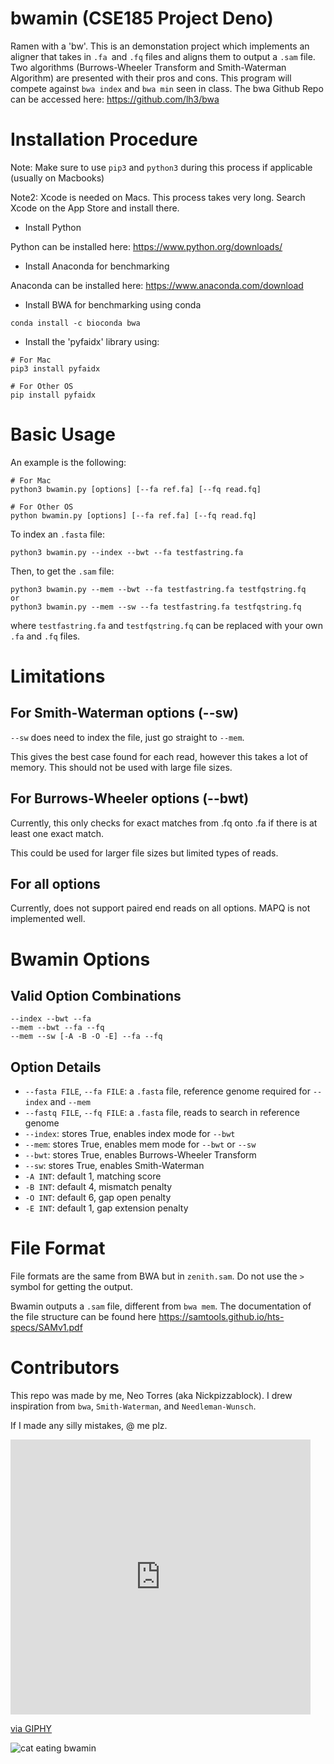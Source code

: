 # bwamin (CSE185 Project Deno)
Ramen with a 'bw'. This is an demonstation project which implements an aligner that takes in `.fa `and `.fq` files and aligns them to output a `.sam` file. Two algorithms (Burrows-Wheeler Transform and Smith-Waterman Algorithm) are presented with their pros and cons. This program will compete against `bwa index` and `bwa min` seen in class. The bwa Github Repo can be accessed here: https://github.com/lh3/bwa

# Installation Procedure
Note: Make sure to use `pip3` and `python3` during this process if applicable
(usually on Macbooks)

Note2: Xcode is needed on Macs. This process takes very long.
Search Xcode on the App Store and install there.

- Install Python

Python can be installed here: https://www.python.org/downloads/

- Install Anaconda for benchmarking

Anaconda can be installed here: https://www.anaconda.com/download 

- Install BWA for benchmarking using conda
```
conda install -c bioconda bwa
```
- Install the 'pyfaidx' library using:
```
# For Mac
pip3 install pyfaidx

# For Other OS
pip install pyfaidx
```
# Basic Usage
An example is the following:
```
# For Mac
python3 bwamin.py [options] [--fa ref.fa] [--fq read.fq]

# For Other OS
python bwamin.py [options] [--fa ref.fa] [--fq read.fq]
```

To index an `.fasta` file:
```
python3 bwamin.py --index --bwt --fa testfastring.fa
```

Then, to get the `.sam` file:
```
python3 bwamin.py --mem --bwt --fa testfastring.fa testfqstring.fq
or
python3 bwamin.py --mem --sw --fa testfastring.fa testfqstring.fq
```
where `testfastring.fa` and `testfqstring.fq` can be replaced with your own `.fa` and `.fq` files.

# Limitations
## For Smith-Waterman options (--sw)
`--sw` does need to index the file, just go straight to `--mem`.

This gives the best case found for each read, however this takes a lot of memory.
This should not be used with large file sizes.

## For Burrows-Wheeler options (--bwt)
Currently, this only checks for exact matches from .fq onto .fa if there is at least one exact match.

This could be used for larger file sizes but limited types of reads.

## For all options
Currently, does not support paired end reads on all options. MAPQ is not implemented well.


# Bwamin Options
## Valid Option Combinations
```
--index --bwt --fa
--mem --bwt --fa --fq
--mem --sw [-A -B -O -E] --fa --fq
```
## Option Details

- `--fasta FILE`, `--fa FILE`: a `.fasta` file, reference genome required for `--index` and `--mem`
- `--fastq FILE`, `--fq FILE`: a `.fasta` file, reads to search in reference genome
- `--index`: stores True, enables index mode for `--bwt`
- `--mem`: stores True, enables mem mode for `--bwt` or `--sw`
- `--bwt`: stores True, enables Burrows-Wheeler Transform 
- `--sw`: stores True, enables Smith-Waterman
- `-A INT`: default 1, matching score
- `-B INT`: default 4, mismatch penalty
- `-O INT`: default 6, gap open penalty
- `-E INT`: default 1, gap extension penalty

# File Format
File formats are the same from BWA but in `zenith.sam`. Do not use the `>` symbol for getting the output.

Bwamin outputs a `.sam` file, different from `bwa mem`. The documentation of the file structure can be found here https://samtools.github.io/hts-specs/SAMv1.pdf

# Contributors
This repo was made by me, Neo Torres (aka Nickpizzablock). I drew inspiration from `bwa`, `Smith-Waterman`, and `Needleman-Wunsch`.

If I made any silly mistakes, @ me plz.

<iframe src="https://giphy.com/embed/Fj0MaDHcLycOk" width="480" height="440" frameBorder="0" class="giphy-embed" allowFullScreen></iframe><p><a href="https://giphy.com/gifs/cat-meow-noodles-Fj0MaDHcLycOk">via GIPHY</a></p>

![cat eating bwamin](https://giphy.com/embed/Fj0MaDHcLycOk.gif)